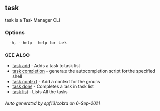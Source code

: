 ## task

task is a Task Manager CLI

### Options

```
  -h, --help   help for task
```

### SEE ALSO

* [task add](task_add.md)	 - Adds a task to task list
* [task completion](task_completion.md)	 - generate the autocompletion script for the specified shell
* [task context](task_context.md)	 - Add a context for the groups
* [task done](task_done.md)	 - Completes a task in task list
* [task list](task_list.md)	 - Lists All the tasks

###### Auto generated by spf13/cobra on 6-Sep-2021
